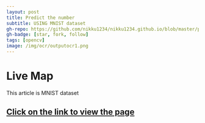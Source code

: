 ```yaml
---
layout: post
title: Predict the number
subtitle: USING MNIST dataset
gh-repo: https://github.com/nikku1234/nikku1234.github.io/blob/master/predict_number
gh-badge: [star, fork, follow]
tags: [opencv]
image: /img/ocr/outputocr1.png
---
```

# Live Map

This article is MNIST dataset


## [Click on the link to view the page](https://github.com/nikku1234/predict-numbers/)
